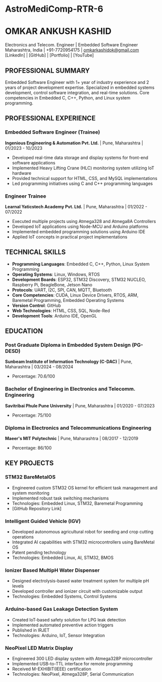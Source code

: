 # AstroMediComp-RTR-6

# OMKAR ANKUSH KASHID
Electronics and Telecom. Engineer | Embedded Software Engineer  
Maharashtra, India | +91-7720954175 | omkarkashidok@gmail.com  
[LinkedIn] | [GitHub] | [Portfolio] | [YouTube]

## PROFESSIONAL SUMMARY
Embedded Software Engineer with 1+ year of industry experience and 2 years of project development expertise. Specialized in embedded systems development, control software integration, and real-time solutions. Core competencies in Embedded C, C++, Python, and Linux system programming.

## PROFESSIONAL EXPERIENCE

### Embedded Software Engineer (Trainee)
**Ingenious Engineering & Automation Pvt. Ltd.** | Pune, Maharashtra | 01/2023 - 10/2023
- Developed real-time data storage and display systems for front-end software applications
- Implemented Heavy Lifting Crane (HLC) monitoring system utilizing IoT hardware
- Provided technical support for HTML, CSS, and MySQL implementations
- Led programming initiatives using C and C++ programming languages

### Engineer Trainee
**Learnal Yaticstech Academy Pvt. Ltd.** | Pune, Maharashtra | 01/2022 - 07/2022
- Executed multiple projects using Atmega328 and Atmega8A Controllers
- Developed IoT applications using Node-MCU and Arduino platforms
- Implemented embedded programming solutions using Arduino IDE
- Applied IoT concepts in practical project implementations

## TECHNICAL SKILLS
- **Programming Languages**: Embedded C, C++, Python, Linux System Programming
- **Operating Systems**: Linux, Windows, RTOS
- **Development Boards**: ESP32, STM32 Discovery, STM32 NUCLEO, Raspberry Pi, BeagleBone, Jetson Nano
- **Protocols**: UART, I2C, SPI, CAN, MQTT, Bluetooth
- **Core Competencies**: CUDA, Linux Device Drivers, RTOS, ARM, Baremetal Programming, Embedded Operating Systems
- **Version Control**: GitHub
- **Web Technologies**: HTML, CSS, SQL, Node-Red
- **Development Tools**: Arduino IDE, OpenGL

## EDUCATION

### Post Graduate Diploma in Embedded System Design (PG-DESD)
**Sunbeam Institute of Information Technology (C-DAC)** | Pune, Maharashtra | 03/2024 - 08/2024
- Percentage: 70.6/100

### Bachelor of Engineering in Electronics and Telecomm. Engineering
**Savitribai Phule Pune University** | Pune, Maharashtra | 01/2020 - 07/2023
- Percentage: 75/100

### Diploma in Electronics and Telecommunications Engineering
**Maeer's MIT Polytechnic** | Pune, Maharashtra | 08/2017 - 12/2019
- Percentage: 86/100

## KEY PROJECTS

### STM32 BareMetalOS
- Engineered custom STM32 OS kernel for efficient task management and system monitoring
- Implemented robust task switching mechanisms
- Technologies: Embedded Linux, STM32, Baremetal Programming
- [GitHub Repository Link]

### Intelligent Guided Vehicle (IGV)
- Developed autonomous agricultural robot for seeding and crop cutting operations
- Integrated AI capabilities with STM32 microcontrollers using BareMetal OS
- Patent pending technology
- Technologies: Embedded Linux, AI, STM32, BMOS

### Ionizer Based MultipH Water Dispenser
- Designed electrolysis-based water treatment system for multiple pH levels
- Developed controller and ionizer circuit with customizable output
- Technologies: Embedded Systems, Control Systems

### Arduino-based Gas Leakage Detection System
- Created IoT-based safety solution for LPG leak detection
- Implemented automated preventive action triggers
- Published in IRJET
- Technologies: Arduino, IoT, Sensor Integration

### NeoPixel LED Matrix Display
- Engineered 300 LED display system with Atmega328P microcontroller
- Implemented USB-to-TTL interface for remote programming
- Received M-EXHIBIT(IEEE) certification
- Technologies: NeoPixel, Atmega328P, Serial Communication

